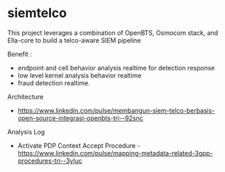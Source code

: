 # siemtelco
This project leverages a combination of OpenBTS, Osmocom stack, and Ella-core to build a telco-aware SIEM pipeline

Benefit : 
* endpoint and cell behavior analysis realtime for detection response
*	low level kernel analysis behavior realtime
*	fraud detection realtime.

Architecture
* https://www.linkedin.com/pulse/membangun-siem-telco-berbasis-open-source-integrasi-openbts-tri--92snc

Analysis Log
* Activate PDP Context Accept Procedure - https://www.linkedin.com/pulse/mapping-metadata-related-3gpp-procedures-tri--3yluc
